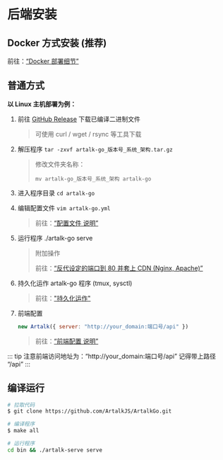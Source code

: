 # 后端安装

## Docker 方式安装 (推荐)

前往：[“Docker 部署细节”](/guide/backend/docker.md)

## 普通方式

**以 Linux 主机部署为例：**

1. 前往 [GitHub Release](https://github.com/ArtalkJS/ArtalkGo/releases) 下载已编译二进制文件
   > 可使用 curl / wget / rsync 等工具下载
2. 解压程序 `tar -zxvf artalk-go_版本号_系统_架构.tar.gz`
   > 修改文件夹名称：
   > 
   > `mv artalk-go_版本号_系统_架构 artalk-go`
3. 进入程序目录 `cd artalk-go`
4. 编辑配置文件 `vim artalk-go.yml`
   > 前往：[“配置文件 说明”](/guide/backend/config.html)
5. 运行程序 ./artalk-go serve
   > 附加操作
   >
   > 前往：[“反代设定的端口到 80 并套上 CDN (Nginx, Apache)”](/guide/backend/reverse-proxy.md)
6. 持久化运作 artalk-go 程序 (tmux, sysctl)
   > 前往：["持久化运作"](/guide/backend/daemon.md)
7. 前端配置

    ```js
    new Artalk({ server: "http://your_domain:端口号/api" })
    ```
   > 前往：[“前端配置 说明”](/guide/frontend/config.html)

::: tip
注意前端访问地址为：“http://your_domain:端口号/api” 记得带上路径 “/api”
:::

## 编译运行

```sh
# 拉取代码
$ git clone https://github.com/ArtalkJS/ArtalkGo.git

# 编译程序
$ make all

# 运行程序
cd bin && ./artalk-serve serve
```

